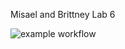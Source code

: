 Misael and Brittney Lab 6

![example workflow](https://github.com/Misael812/lab6/actions/workflows/main.yml/badge.svg)